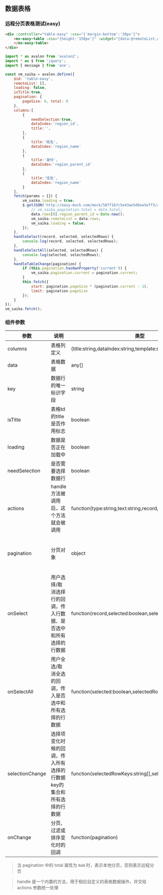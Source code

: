 ## 数据表格

### 远程分页表格测试(easy)

```html
<div :controller="table-easy" :css="{'margin-bottom':'20px'}">
    <ms-easy-table :css="{height:'150px'}" :widget="{data:@remoteList,columns:@columns,loading:@loading,pagination:@pagination,onChange:@handleTableChange,onSelect:@handleSelect, onSelectAll:@handleSelectAll, isTitle:@isTitle}">
    </ms-easy-table>
</div>
```

```js
import * as avalon from 'avalon2';
import * as $ from 'jquery';
import { message } from 'ane';

const vm_saika = avalon.define({
    $id: 'table-easy',
    remoteList: [],
    loading: false,
    isTitle:true,
    pagination: {
        pageSize: 6, total: 0
    },
    columns:[
        {
            needSelection:true,
            dataIndex:'region_id',
            title:'',
        },
        {
            title:'姓名',
            dataIndex:'region_name'
        },
        {
            title:'身份',
            dataIndex:'region_parent_id'
        },
        {
            title:'住处',
            dataIndex:'region_name'
        }
    ],
    fetch(params = {}) {
        vm_saika.loading = true;
        $.getJSON('http://easy-mock.com/mock/58ff1b7c5e43ae5dbea5eff3/api/demo', params).then(data => {
            // vm_saika.pagination.total = data.total;
            data.rows[0].region_parent_id = Date.now();
            vm_saika.remoteList = data.rows;
            vm_saika.loading = false;
        });
    },
    handleSelect(record, selected, selectedRows) {
        console.log(record, selected, selectedRows);
    },
    handleSelectAll(selected, selectedRows) {
        console.log(selected, selectedRows);
    },
    handleTableChange(pagination) {
        if (this.pagination.hasOwnProperty('current')) {
            vm_saika.pagination.current = pagination.current;
        }
        this.fetch({
            start: pagination.pageSize * (pagination.current - 1),
            limit: pagination.pageSize
        });
    }
});
vm_saika.fetch();
```



### 组件参数

| 参数 | 说明 | 类型 | 默认值 |
|-----|-----|-----|-----|
| columns | 表格列定义 | {title:string,dataIndex:string,template:string}\[\] | \[\] |
| data | 表格数据 | any\[\] | \[\] |
| key | 数据行的唯一标识字段 | string | 'id' |
| isTitle | 表格td的title是否作用标志 | boolean | false|
| loading | 数据是否正在加载中 | boolean | false |
| needSelection | 是否需要选择数据行 | boolean | false |
| actions | handle方法被调用后，这个方法就会被调用 | function(type:string,text:string,record,index:number,...extra) | noop |
| pagination | 分页对象 | object | {current: 1, pageSize: 10, total: NaN, onChange: avalon.noop} |
| onSelect | 用户选择/取消选择行的回调，传入行数据、是否选中和所有选择的行数据 | function(record,selected:boolean,selectedRows) | noop |
| onSelectAll | 用户全选/取消全选的回调，传入是否选中和所有选择的行数据 | function(selected:boolean,selectedRows) | noop |
| selectionChange | 选择项变化时候的回调，传入所有选择的行数据key的集合和所有选择的行数据 | function(selectedRowKeys:string\[\],selectedRows) | noop |
| onChange | 分页、过滤或排序变化时的回调 | function(pagination) | noop |

> 当 pagination 中的 total 属性为 `NaN` 时，表示本地分页，否则表示远程分页

> handle 是一个内置的方法，用于相应自定义的表格数据操作，并交给 actions 参数统一处理